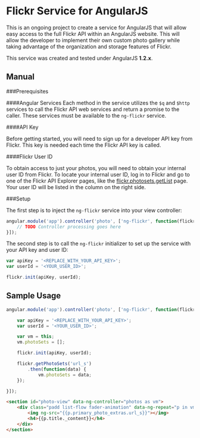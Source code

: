 Flickr Service for AngularJS
============================

This is an ongoing project to create a service for AngularJS that
will allow easy access to the full Flickr API within an AngularJS
website.  This will allow the developer to implement their own custom
photo gallery while taking advantage of the organization and storage
features of Flickr.

This service was created and tested under AngularJS **1.2.x**.

Manual
------

###Prerequisites

####Angular Services
Each method in the service utilizes the `$q` and `$http` services to call
the Flickr API web services and return a promise to the caller.  These services
must be available to the `ng-flickr` service.

####API Key

Before getting started, you will need to sign up for a developer API key
from Flickr.  This key is needed each time the Flickr API key is called.

####Flickr User ID

To obtain access to just your photos, you will need to obtain your internal
user ID from Flickr.  To locate your internal user ID, log in to Flickr and
go to one of the Flickr API Explorer pages, like the
[flickr.photosets.getList](https://www.flickr.com/services/api/explore/flickr.photosets.getList)
page.  Your user ID will be listed in the column on the right side.

###Setup

The first step is to inject the `ng-flickr` service into your view controller:

```JavaScript
angular.module('app').controller('photo', ['ng-flickr', function(flickr) {
    // TODO Controller processing goes here
}]);
```

The second step is to call the `ng-flickr` initializer to set up the service
with your API key and user ID:

```JavaScript
var apiKey = '<REPLACE_WITH_YOUR_API_KEY>';
var userId = '<YOUR_USER_ID>';

flickr.init(apiKey, userId);
```

Sample Usage
------------

```JavaScript
angular.module('app').controller('photo', ['ng-flickr', function(flickr) {

    var apiKey = '<REPLACE_WITH_YOUR_API_KEY>';
    var userId = '<YOUR_USER_ID>';

    var vm = this;
    vm.photoSets = [];

    flickr.init(apiKey, userId);

    flickr.getPhotoSets('url_s')
        .then(function(data) {
            vm.photoSets = data;
    });

}]);
```

```HTML
<section id="photo-view" data-ng-controller="photos as vm">
    <div class="padd list-flow fader-animation" data-ng-repeat="p in vm.photoSets">
        <img ng-src="{{p.primary_photo_extras.url_s}}"></img>
        <h4>{{p.title._content}}</h4>
    </div>
</section>
```
